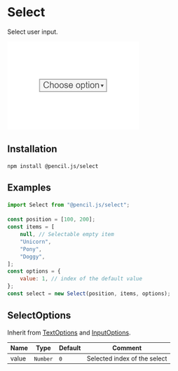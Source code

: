 # Select

Select user input.

![Select example](../../media/examples/select.png)


## Installation

    npm install @pencil.js/select


## Examples

```js
import Select from "@pencil.js/select";

const position = [100, 200];
const items = [
    null, // Selectable empty item
    "Unicorn",
    "Pony",
    "Doggy",
];
const options = {
    value: 1, // index of the default value
};
const select = new Select(position, items, options);
```


## SelectOptions
Inherit from [TextOptions](../text/readme.md#textoptions) and [InputOptions](../input/readme.md#inputoptions).

| Name | Type | Default | Comment |
| ---- | ---- | ------- | ------- |
|value |`Number` |`0` |Selected index of the select |
